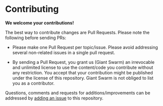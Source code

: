 # Contributing

**We welcome your contributions!**

The best way to contribute changes are Pull Requests. Please note the following before sending PRs:

* Please make one Pull Request per topic/issue. Please avoid addressing several non-related issues in a single pull request.

* By sending a Pull Request, you grant us (Giant Swarm) an irrevocable and unlimited license to use the content/code you contribute without any restriction. You accept that your contribution might be published under the license of this repository. Giant Swarm is not obliged to list you as a contributor.

Questions, comments and requests for additions/improvements can be addressed by [adding an issue](https://github.com/thinkeridea/hugo-docker/issues/new) to this repository.
